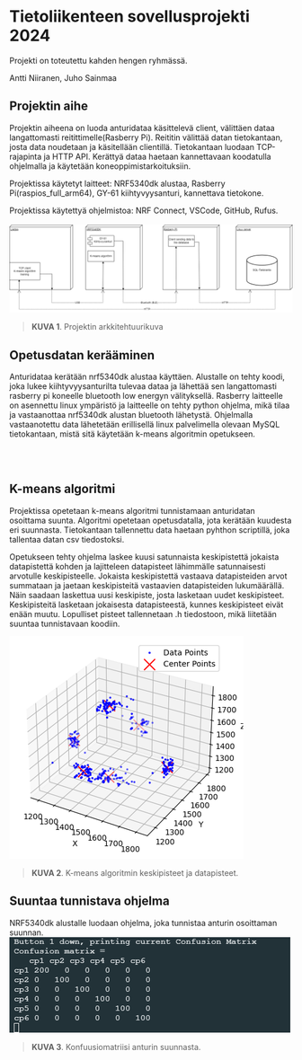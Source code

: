 # Tietoliikenteen sovellusprojekti 2024
Projekti on toteutettu kahden hengen ryhmässä.

Antti Niiranen, Juho Sainmaa

## Projektin aihe
Projektin aiheena on luoda anturidataa käsittelevä client, välittäen dataa langattomasti reitittimelle(Rasberry Pi). Reititin välittää datan tietokantaan, josta data noudetaan ja käsitellään clientillä.
Tietokantaan luodaan TCP-rajapinta ja HTTP API. Kerättyä dataa haetaan kannettavaan koodatulla ohjelmalla ja käytetään koneoppimistarkoituksiin.


Projektissa käytetyt laitteet: NRF5340dk alustaa, Rasberry Pi(raspios_full_arm64), GY-61 kiihtyvyysanturi, kannettava tietokone.

Projektissa käytettyä ohjelmistoa: NRF Connect, VSCode, GitHub, Rufus.
<br></br>
![Projektin arkkitehtuurikuva](Arkkitehtuurikuva.drawio.png)
> **KUVA 1**. Projektin arkkitehtuurikuva


## Opetusdatan kerääminen
Anturidataa kerätään nrf5340dk alustaa käyttäen. Alustalle on tehty koodi, joka lukee kiihtyvyysanturilta tulevaa dataa ja lähettää sen langattomasti rasberry pi koneelle bluetooth low energyn välityksellä.
Rasberry laitteelle on asennettu linux ympäristö ja laitteelle on tehty python ohjelma, mikä tilaa ja vastaanottaa nrf5340dk alustan bluetooth lähetystä.
Ohjelmalla vastaanotettu data lähetetään erillisellä linux palvelimella olevaan MySQL tietokantaan, mistä sitä käytetään k-means algoritmin opetukseen.

<br></br>
## K-means algoritmi
Projektissa opetetaan k-means algoritmi tunnistamaan anturidatan osoittama suunta. Algoritmi opetetaan opetusdatalla, jota kerätään kuudesta eri suunnasta.
Tietokantaan tallennettu data haetaan pyhthon scriptillä, joka tallentaa datan csv tiedostoksi.

Opetukseen tehty ohjelma laskee kuusi satunnaista keskipistettä jokaista datapistettä kohden ja lajitteleen datapisteet lähimmälle satunnaisesti arvotulle keskipisteelle.
Jokaista keskipistettä vastaava datapisteiden arvot summataan ja jaetaan keskipisteitä vastaavien datapisteiden lukumäärällä. Näin saadaan laskettua uusi keskipiste, josta lasketaan uudet keskipisteet.
Keskipisteitä lasketaan jokaisesta datapisteestä, kunnes keskipisteet eivät enään muutu. Lopulliset pisteet tallennetaan .h tiedostoon, mikä liitetään suuntaa tunnistavaan koodiin.

![K-means algoritmin keskipisteet ja datapisteet.](centrepoints.PNG)
> **KUVA 2**. K-means algoritmin keskipisteet ja datapisteet.


## Suuntaa tunnistava ohjelma
NRF5340dk alustalle luodaan ohjelma, joka tunnistaa anturin osoittaman suunnan.
![Konfuusiomatriisi anturin suunnasta.](confusionmatrix.png)
> **KUVA 3**. Konfuusiomatriisi anturin suunnasta.
